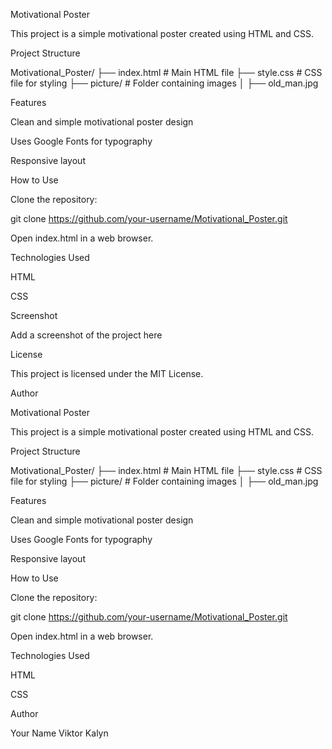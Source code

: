 Motivational Poster

This project is a simple motivational poster created using HTML and CSS.

Project Structure

Motivational_Poster/
├── index.html   # Main HTML file
├── style.css    # CSS file for styling
├── picture/     # Folder containing images
│   ├── old_man.jpg

Features

Clean and simple motivational poster design

Uses Google Fonts for typography

Responsive layout

How to Use

Clone the repository:

git clone https://github.com/your-username/Motivational_Poster.git

Open index.html in a web browser.

Technologies Used

HTML

CSS

Screenshot

Add a screenshot of the project here

License

This project is licensed under the MIT License.

Author

Motivational Poster

This project is a simple motivational poster created using HTML and CSS.

Project Structure

Motivational_Poster/
├── index.html   # Main HTML file
├── style.css    # CSS file for styling
├── picture/     # Folder containing images
│   ├── old_man.jpg

Features

Clean and simple motivational poster design

Uses Google Fonts for typography

Responsive layout

How to Use

Clone the repository:

git clone https://github.com/your-username/Motivational_Poster.git

Open index.html in a web browser.

Technologies Used

HTML

CSS

Author

Your Name
Viktor Kalyn

